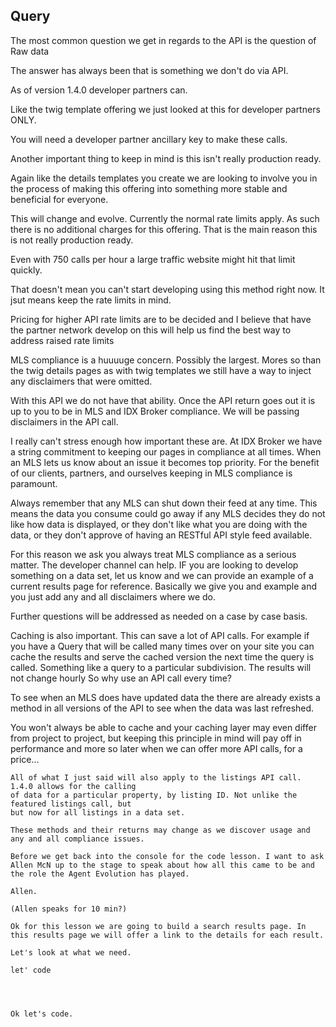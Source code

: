 ## Query

The most common question we get in regards to the API is the question of Raw data

The answer has always been that is something we don't do via API.

As of version 1.4.0 developer partners can.

Like the twig template offering we just looked at this for developer partners ONLY.

You will need a developer partner ancillary key to make these calls.

Another important thing to keep in mind is this isn't really production ready.

Again like the details templates you create we are looking to involve you in the
process of making this offering into something more stable and beneficial for everyone.

This will change and evolve. Currently the normal rate limits apply. As such there is
no additional charges for this offering. That is the main reason this is not really production ready.

Even with 750 calls per hour a large traffic website might hit that limit quickly.

That doesn't mean you can't start developing using this method right now. It jsut means
keep the rate limits in mind.

Pricing for higher API rate limits are to be decided and I believe that have the
partner network develop on this will help us find the best way to address raised rate limits

MLS compliance is a huuuuge concern. Possibly the largest. Mores so than the twig details pages as
with twig templates we still have a way to inject any disclaimers that were omitted.

With this API we do not have that ability. Once the API return goes out it is up to you to be in MLS
and IDX Broker compliance. We will be passing disclaimers in the API call.

I really can't stress enough how important these are. At IDX Broker we have a string commitment
to keeping our pages in compliance at all times. When an MLS lets us know about an issue it becomes
top priority. For the benefit of our clients, partners, and ourselves keeping in MLS compliance
is paramount.


Always remember that any MLS can shut down their feed at any time. This means the data you consume
could go away if any MLS decides they do not like how data is displayed, or they don't like what you are doing with the data, or they don't approve of having an RESTful API style feed available.

For this reason we ask you always treat MLS compliance as a serious matter. The developer channel
can help. IF you are looking to develop something on a data set, let us know and we can provide an
 example of a current results page for reference. Basically we give you and example and you just
  add any and all disclaimers where we do.

  Further questions will be addressed as needed on a case by case basis.

  Caching is also important. This can save a lot of API calls. For example if you have a Query
   that will be called many times over on your site you can cache the results and serve the
   cached version the next time the query is called. Something like a query to a particular
   subdivision. The results will not change hourly So why use an API call every time?

   To see when an MLS does have updated data the there are already exists a method in all versions
   of the API to see when the data was last refreshed.

   You won't always be able to cache and your caching layer may even differ from project to
   project, but keeping this principle in mind will pay off in performance and more so later
    when we can offer more API calls, for a price...


    All of what I just said will also apply to the listings API call. 1.4.0 allows for the calling
    of data for a particular property, by listing ID. Not unlike the featured listings call, but
    but now for all listings in a data set.

    These methods and their returns may change as we discover usage and any and all compliance issues.

    Before we get back into the console for the code lesson. I want to ask Allen McN up to the stage to speak about how all this came to be and the role the Agent Evolution has played.

    Allen.

    (Allen speaks for 10 min?)

    Ok for this lesson we are going to build a search results page. In this results page we will offer a link to the details for each result.

    Let's look at what we need.

    let' code




    Ok let's code.
